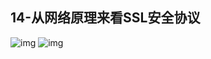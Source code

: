 ## 14-从网络原理来看SSL安全协议
![img](https://raw.githubusercontent.com/fanpan26/nginx-study/master/nginx/nginx-20190406114458.png)
![img](https://raw.githubusercontent.com/fanpan26/nginx-study/master/nginx/nginx-14-20190406114535.png)
